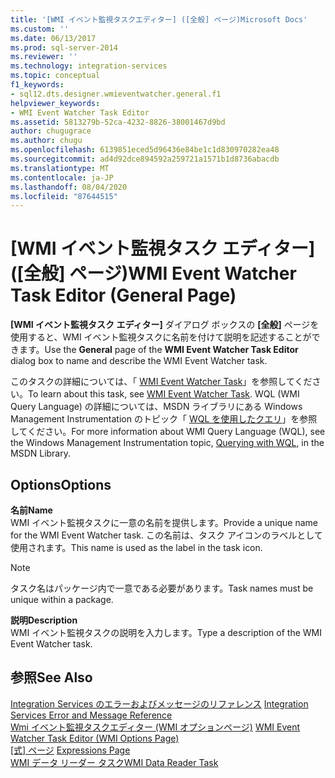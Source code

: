 ```yaml
---
title: '[WMI イベント監視タスクエディター] ([全般] ページ)Microsoft Docs'
ms.custom: ''
ms.date: 06/13/2017
ms.prod: sql-server-2014
ms.reviewer: ''
ms.technology: integration-services
ms.topic: conceptual
f1_keywords:
- sql12.dts.designer.wmieventwatcher.general.f1
helpviewer_keywords:
- WMI Event Watcher Task Editor
ms.assetid: 5813279b-52ca-4232-8826-38001467d9bd
author: chugugrace
ms.author: chugu
ms.openlocfilehash: 6139851eced5d96436e84be1c1d830970282ea48
ms.sourcegitcommit: ad4d92dce894592a259721a1571b1d8736abacdb
ms.translationtype: MT
ms.contentlocale: ja-JP
ms.lasthandoff: 08/04/2020
ms.locfileid: "87644515"
---
```

# <a name="wmi-event-watcher-task-editor-general-page"></a><span data-ttu-id="6aacb-102">[WMI イベント監視タスク エディター] ([全般] ページ)</span><span class="sxs-lookup"><span data-stu-id="6aacb-102">WMI Event Watcher Task Editor (General Page)</span></span>
  <span data-ttu-id="6aacb-103">**[WMI イベント監視タスク エディター]** ダイアログ ボックスの **[全般]** ページを使用すると、WMI イベント監視タスクに名前を付けて説明を記述することができます。</span><span class="sxs-lookup"><span data-stu-id="6aacb-103">Use the **General** page of the **WMI Event Watcher Task Editor** dialog box to name and describe the WMI Event Watcher task.</span></span>  
  
 <span data-ttu-id="6aacb-104">このタスクの詳細については、「 [WMI Event Watcher Task](control-flow/wmi-event-watcher-task.md)」を参照してください。</span><span class="sxs-lookup"><span data-stu-id="6aacb-104">To learn about this task, see [WMI Event Watcher Task](control-flow/wmi-event-watcher-task.md).</span></span> <span data-ttu-id="6aacb-105">WQL (WMI Query Language) の詳細については、MSDN ライブラリにある Windows Management Instrumentation のトピック「 [WQL を使用したクエリ](https://go.microsoft.com/fwlink/?LinkId=79045)」を参照してください。</span><span class="sxs-lookup"><span data-stu-id="6aacb-105">For more information about WMI Query Language (WQL), see the Windows Management Instrumentation topic, [Querying with WQL](https://go.microsoft.com/fwlink/?LinkId=79045), in the MSDN Library.</span></span>  
  
## <a name="options"></a><span data-ttu-id="6aacb-106">Options</span><span class="sxs-lookup"><span data-stu-id="6aacb-106">Options</span></span>  
 <span data-ttu-id="6aacb-107">**名前**</span><span class="sxs-lookup"><span data-stu-id="6aacb-107">**Name**</span></span>  
 <span data-ttu-id="6aacb-108">WMI イベント監視タスクに一意の名前を提供します。</span><span class="sxs-lookup"><span data-stu-id="6aacb-108">Provide a unique name for the WMI Event Watcher task.</span></span> <span data-ttu-id="6aacb-109">この名前は、タスク アイコンのラベルとして使用されます。</span><span class="sxs-lookup"><span data-stu-id="6aacb-109">This name is used as the label in the task icon.</span></span>  
  
> [!NOTE]  
>  <span data-ttu-id="6aacb-110">タスク名はパッケージ内で一意である必要があります。</span><span class="sxs-lookup"><span data-stu-id="6aacb-110">Task names must be unique within a package.</span></span>  
  
 <span data-ttu-id="6aacb-111">**説明**</span><span class="sxs-lookup"><span data-stu-id="6aacb-111">**Description**</span></span>  
 <span data-ttu-id="6aacb-112">WMI イベント監視タスクの説明を入力します。</span><span class="sxs-lookup"><span data-stu-id="6aacb-112">Type a description of the WMI Event Watcher task.</span></span>  
  
## <a name="see-also"></a><span data-ttu-id="6aacb-113">参照</span><span class="sxs-lookup"><span data-stu-id="6aacb-113">See Also</span></span>  
 <span data-ttu-id="6aacb-114">[Integration Services のエラーおよびメッセージのリファレンス](../../2014/integration-services/integration-services-error-and-message-reference.md) </span><span class="sxs-lookup"><span data-stu-id="6aacb-114">[Integration Services Error and Message Reference](../../2014/integration-services/integration-services-error-and-message-reference.md) </span></span>  
 <span data-ttu-id="6aacb-115">[Wmi イベント監視タスクエディター &#40;WMI オプションページ&#41;](../../2014/integration-services/wmi-event-watcher-task-editor-wmi-options-page.md) </span><span class="sxs-lookup"><span data-stu-id="6aacb-115">[WMI Event Watcher Task Editor &#40;WMI Options Page&#41;](../../2014/integration-services/wmi-event-watcher-task-editor-wmi-options-page.md) </span></span>  
 <span data-ttu-id="6aacb-116">[[式] ページ](expressions/expressions-page.md) </span><span class="sxs-lookup"><span data-stu-id="6aacb-116">[Expressions Page](expressions/expressions-page.md) </span></span>  
 [<span data-ttu-id="6aacb-117">WMI データ リーダー タスク</span><span class="sxs-lookup"><span data-stu-id="6aacb-117">WMI Data Reader Task</span></span>](control-flow/wmi-data-reader-task.md)  
  
  
